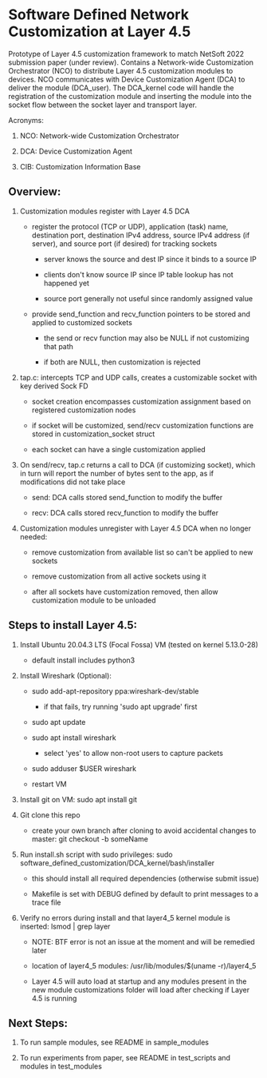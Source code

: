 # Software Defined Network Customization at Layer 4.5


Prototype of Layer 4.5 customization framework to match NetSoft 2022 submission paper (under review).  Contains a Network-wide Customization Orchestrator (NCO)
to distribute Layer 4.5 customization modules to devices.  NCO communicates with Device Customization Agent (DCA) to deliver the module (DCA\_user).  The DCA\_kernel code will handle the registration of the customization module and inserting the module into the socket flow between the socket layer and transport layer.


Acronyms:

1) NCO: Network-wide Customization Orchestrator

1) DCA: Device Customization Agent

1) CIB: Customization Information Base



## Overview:


1) Customization modules register with Layer 4.5 DCA

    * register the protocol (TCP or UDP), application (task) name, destination port,
    destination IPv4 address, source IPv4 address (if server), and source port (if desired)
    for tracking sockets

        * server knows the source and dest IP since it binds to a source IP

        * clients don't know source IP since IP table lookup has not happened yet

        * source port generally not useful since randomly assigned value

    * provide send\_function and recv\_function pointers to be stored and
    applied to customized sockets

        * the send or recv function may also be NULL if not customizing that path

        * if both are NULL, then customization is rejected




2) tap.c: intercepts TCP and UDP calls, creates a customizable socket with
key derived Sock FD

    * socket creation encompasses customization assignment based on registered
    customization nodes

    * if socket will be customized, send/recv customization functions are
    stored in customization\_socket struct

    * each socket can have a single customization applied



1) On send/recv, tap.c returns a call to DCA (if customizing socket), which in
turn will report the number of bytes sent to the app, as if modifications did not take place

    * send: DCA calls stored send_function to modify the buffer  

    * recv: DCA calls stored recv_function to modify the buffer




4) Customization modules unregister with Layer 4.5 DCA when no longer needed:

    * remove customization from available list so can't be applied to new sockets

    * remove customization from all active sockets using it

    * after all sockets have customization removed, then allow customization module to be unloaded



## Steps to install Layer 4.5:

1) Install Ubuntu 20.04.3 LTS (Focal Fossa) VM (tested on kernel 5.13.0-28)

    * default install includes python3

1) Install Wireshark (Optional):

    * sudo add-apt-repository ppa:wireshark-dev/stable

        * if that fails, try running 'sudo apt upgrade' first

    * sudo apt update

    * sudo apt install wireshark

        * select 'yes' to allow non-root users to capture packets

    * sudo adduser $USER wireshark

    * restart VM

1) Install git on VM: sudo apt install git

1) Git clone this repo

    * create your own branch after cloning to avoid accidental changes to master: git checkout -b someName

1) Run install.sh script with sudo privileges: sudo software\_defined\_customization/DCA\_kernel/bash/installer

    * this should install all required dependencies (otherwise submit issue)

    * Makefile is set with DEBUG defined by default to print messages to a trace file


1) Verify no errors during install and that layer4_5 kernel module is inserted: lsmod \| grep layer

    * NOTE: BTF error is not an issue at the moment and will be remedied later

    * location of layer4_5 modules: /usr/lib/modules/$(uname -r)/layer4_5

    * Layer 4.5 will auto load at startup and any modules present in the new module
    customizations folder will load after checking if Layer 4.5 is running



## Next Steps:

1) To run sample modules, see README in sample\_modules

1) To run experiments from paper, see README in test\_scripts and modules in test\_modules
